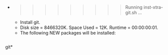 * >>>>>>>>> Running inst-xtra-git.sh ...
  * Install git.
  * Disk size = 8466320K. Space Used = 12K. Runtime = 00:00:00:01.
  * The following NEW packages will be installed:
  ```bash
git*
  ```
